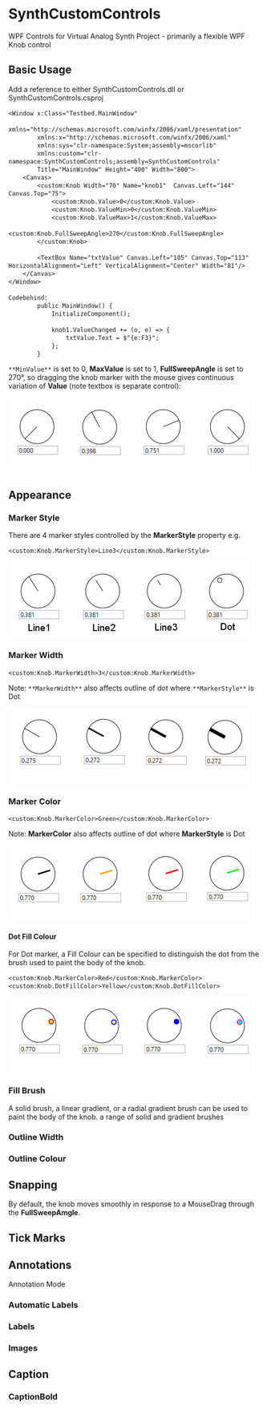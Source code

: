 # SynthCustomControls
WPF Controls for Virtual Analog Synth Project - primarily a flexible WPF Knob control

## Basic Usage

Add a reference to either SynthCustomControls.dll or SynthCustomControls.csproj

```
<Window x:Class="Testbed.MainWindow"
        xmlns="http://schemas.microsoft.com/winfx/2006/xaml/presentation"
        xmlns:x="http://schemas.microsoft.com/winfx/2006/xaml"
        xmlns:sys="clr-namespace:System;assembly=mscorlib"
        xmlns:custom="clr-namespace:SynthCustomControls;assembly=SynthCustomControls"
        Title="MainWindow" Height="400" Width="800">
    <Canvas>
        <custom:Knob Width="70" Name="knob1"  Canvas.Left="144" Canvas.Top="75">
            <custom:Knob.Value>0</custom:Knob.Value>
            <custom:Knob.ValueMin>0</custom:Knob.ValueMin>
            <custom:Knob.ValueMax>1</custom:Knob.ValueMax>
            <custom:Knob.FullSweepAngle>270</custom:Knob.FullSweepAngle>
        </custom:Knob>

        <TextBox Name="txtValue" Canvas.Left="105" Canvas.Top="113" HorizontalAlignment="Left" VerticalAlignment="Center" Width="81"/>
    </Canvas>
</Window>

Codebehind:
        public MainWindow() {
            InitializeComponent();

            knob1.ValueChanged += (o, e) => {
                txtValue.Text = $"{e:F3}";
            };
        }
```
`**MinValue**` is set to 0, **MaxValue** is set to 1, **FullSweepAngle** is set to 270°, so dragging the knob marker with the mouse gives continuous variation of **Value** (note textbox is separate control):

![Basic Use](https://raw.githubusercontent.com/BertyBasset/SynthCustomControls/f65f9baa8b5cdbb6aa57f0c10067136f298932e8/ReadmeImages/BasicUse.png)


## Appearance
### Marker Style
There are 4 marker styles controlled by the **MarkerStyle** property e.g.
```
<custom:Knob.MarkerStyle>Line3</custom:Knob.MarkerStyle>
```
![Marker Style](https://raw.githubusercontent.com/BertyBasset/SynthCustomControls/aa3302c2e3dabab259680f2b4b0ed5fa02281b4b/ReadmeImages/MarkerType.png)


### Marker Width
``` 
<custom:Knob.MarkerWidth>3</custom:Knob.MarkerWidth>
```
Note: `**MarkerWidth**` also affects outline of dot where `**MarkerStyle**` is Dot

![Marker Width](https://raw.githubusercontent.com/BertyBasset/SynthCustomControls/eb6dd8454bce8584c91d5cadc40c0a3d6ecf0479/ReadmeImages/MarkerWidth.png)


### Marker Color
``` 
<custom:Knob.MarkerColor>Green</custom:Knob.MarkerColor>
```
Note: **MarkerColor** also affects outline of dot where **MarkerStyle** is Dot

![Marker Color](https://raw.githubusercontent.com/BertyBasset/SynthCustomControls/eb6dd8454bce8584c91d5cadc40c0a3d6ecf0479/ReadmeImages/MarkerColor.png)


#### Dot Fill Colour
For Dot marker, a Fill Colour can be specified to distinguish the dot from the brush used to paint the body of the knob.
```
<custom:Knob.MarkerColor>Red</custom:Knob.MarkerColor>
<custom:Knob.DotFillColor>Yellow</custom:Knob.DotFillColor>
```
![Dot Fill Colour](https://raw.githubusercontent.com/BertyBasset/SynthCustomControls/b554e97f70df5df92c9c94976f8f9496923f38dd/ReadmeImages/MarkerDotFillColor.png)


### Fill Brush
A solid brush, a linear gradient, or a radial gradient brush can be used to paint the body of the knob.
<samples>     a range of solid and gradient brushes
<images>


### Outline Width


### Outline Colour


## Snapping
By default, the knob moves smoothly in response to a MouseDrag through the **FullSweepAmgle**.

## Tick Marks


## Annotations
Annotation Mode
### Automatic Labels

### Labels

### Images


## Caption

### CaptionBold
